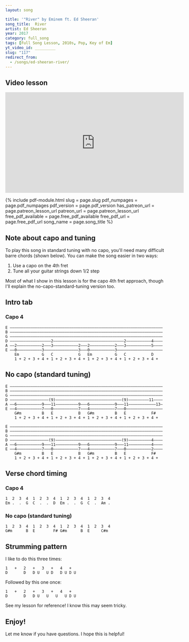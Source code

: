 ```yaml
---
layout: song

title: '"River" by Eminem ft. Ed Sheeran'
song_title:  River
artist: Ed Sheeran
year: 2017
category: full_song
tags: [Full Song Lesson, 2010s, Pop, Key of Em]
yt_video_id: _________
slug: "117"
redirect_from:
  - /songs/ed-sheeran-river/
---
```


## Video lesson

<iframe width="560" height="315" src="https://www.youtube.com/embed/7nlxPv2a1xw?showinfo=0" frameborder="0" allowfullscreen></iframe>



{% include pdf-module.html slug = page.slug pdf_numpages = page.pdf_numpages pdf_version = page.pdf_version has_patreon_url = page.patreon_lesson_url patreon_url = page.patreon_lesson_url free_pdf_available = page.free_pdf_available free_pdf_url = page.free_pdf_url song_name = page.song_title %}



## Note about capo and tuning

To play this song in standard tuning with no capo, you'll need many difficult barre chords (shown below). You can make the song easier in two ways:

1. Use a capo on the 4th fret
2. Tune all your guitar strings down 1/2 step

Most of what I show in this lesson is for the capo 4th fret approach, though I'll explain the no-capo-standard-tuning version too.

## Intro tab

### Capo 4

    E –––––––––––––––––––––––––––––––––––––––––––––––––––––––––––––––––––
    B –––––––––––––––––––––––––––––––––––––––––––––––––––––––––––––––––––
    G –––––––––––––––––––––––––––––––––––––––––––––––––––––––––––––––––––
    D ––––––––––––––––––2–––––––––––––––––––––––––––––––2–––––––––––4––––
    A ––2–––––––––––2–––3–––––––––––2–––2–––––––––––2–––3–––––––––––5––––
    E ––0–––––––––––3–––––––––––––––3–––0–––––––––––3––––––––––––––––––––
        Em          G   C           G   Em          G   C           D   
        1 + 2 + 3 + 4 + 1 + 2 + 3 + 4 + 1 + 2 + 3 + 4 + 1 + 2 + 3 + 4 +

## No capo (standard tuning)

    E –––––––––––––––––––––––––––––––––––––––––––––––––––––––––––––––––––
    B –––––––––––––––––––––––––––––––––––––––––––––––––––––––––––––––––––
    G –––––––––––––––––––––––––––––––––––––––––––––––––––––––––––––––––––
    D –––––––––––––––––(9)–––––––––––––––––––––––––––––(9)–––––––––11––––
    A ––6–––––––––––9–––11––––––––––9–––6–––––––––––9–––11––––––––––––13–
    E ––4–––––––––––7–––0–––––––––––7–––4–––––––––––7–––0––––––––––––––––
        G#m         B   E           B   G#m         B   E           F#
        1 + 2 + 3 + 4 + 1 + 2 + 3 + 4 + 1 + 2 + 3 + 4 + 1 + 2 + 3 + 4 +

    E –––––––––––––––––––––––––––––––––––––––––––––––––––––––––––––––––––
    B –––––––––––––––––––––––––––––––––––––––––––––––––––––––––––––––––––
    G –––––––––––––––––––––––––––––––––––––––––––––––––––––––––––––––––––
    D –––––––––––––––––(9)–––––––––––––––––––––––––––––(9)––––––––––4––––
    A ––6–––––––––––9–––11––––––––––9–––6–––––––––––9–––11––––––––––4––––
    E ––4–––––––––––7–––0–––––––––––7–––4–––––––––––7–––0–––––––––––2––––
        G#m         B   E           B   G#m         B   E           F#
        1 + 2 + 3 + 4 + 1 + 2 + 3 + 4 + 1 + 2 + 3 + 4 + 1 + 2 + 3 + 4 +


## Verse chord timing

### Capo 4

    1  2  3  4  1  2  3  4  1  2  3  4  1  2  3  4  
    Em .  .  G  C  .  .  D  Em .  .  G  C  .  Am .

### No capo (standard tuning)

    1  2  3  4  1  2  3  4  1  2  3  4  1  2  3  4  
    G#m      B  E        F# G#m      B  E     C#m

## Strumming pattern

I like to do this three times:

    1   +   2   +   3   +   4   +   
    D       D   D U   U D   D U D U   

Followed by this one once:

    1   +   2   +   3   +   4   +   
    D       D   D U   U   U   U D U

See my lesson for reference! I know this may seem tricky.

## Enjoy!

Let me know if you have questions. I hope this is helpful!
